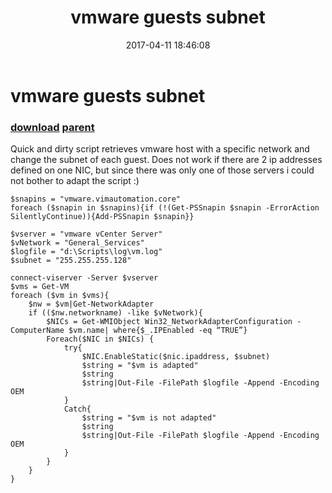 ﻿---
pid:            6837
parent:         3861
children:       
poster:         Rallo
title:          vmware guests subnet
date:           2017-04-11 18:46:08
description:    Quick and dirty script retrieves vmware host with a specific network and change the subnet of each guest. Does not work if there are 2 ip addresses defined on one NIC, but since there was only one of those servers i could not bother to adapt the script :)
format:         posh
---

# vmware guests subnet

### [download](6837.ps1) [parent](3861.md) 

Quick and dirty script retrieves vmware host with a specific network and change the subnet of each guest. Does not work if there are 2 ip addresses defined on one NIC, but since there was only one of those servers i could not bother to adapt the script :)

```posh
$snapins = "vmware.vimautomation.core"
foreach ($snapin in $snapins){if (!(Get-PSSnapin $snapin -ErrorAction SilentlyContinue)){Add-PSSnapin $snapin}}

$vserver = "vmware vCenter Server"
$vNetwork = "General_Services"
$logfile = "d:\Scripts\log\vm.log"
$subnet = "255.255.255.128"

connect-viserver -Server $vserver
$vms = Get-VM
foreach ($vm in $vms){
	$nw = $vm|Get-NetworkAdapter
	if (($nw.networkname) -like $vNetwork){
		$NICs = Get-WMIObject Win32_NetworkAdapterConfiguration -ComputerName $vm.name| where{$_.IPEnabled -eq “TRUE”}
		Foreach($NIC in $NICs) {
			try{
				$NIC.EnableStatic($nic.ipaddress, $subnet)
				$string = "$vm is adapted"
				$string 
				$string|Out-File -FilePath $logfile -Append -Encoding OEM
			}
			Catch{
				$string = "$vm is not adapted"
				$string 
				$string|Out-File -FilePath $logfile -Append -Encoding OEM
			}
		}
	}
}
```

